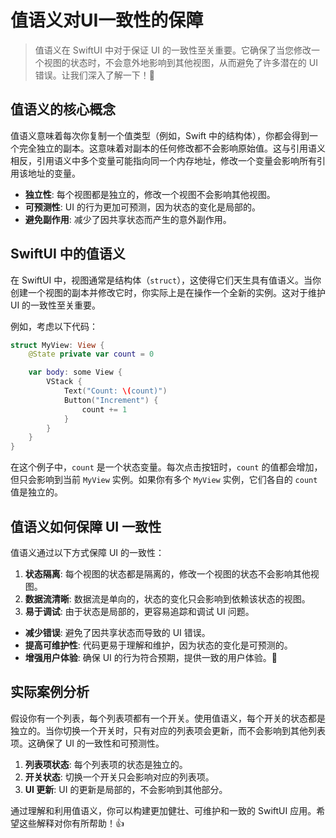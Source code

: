 ﻿# 值语义对UI一致性的保障

> 值语义在 SwiftUI 中对于保证 UI 的一致性至关重要。它确保了当您修改一个视图的状态时，不会意外地影响到其他视图，从而避免了许多潜在的 UI 错误。让我们深入了解一下！🚀

## 值语义的核心概念

值语义意味着每次你复制一个值类型（例如，Swift 中的结构体），你都会得到一个完全独立的副本。这意味着对副本的任何修改都不会影响原始值。这与引用语义相反，引用语义中多个变量可能指向同一个内存地址，修改一个变量会影响所有引用该地址的变量。

*   **独立性**: 每个视图都是独立的，修改一个视图不会影响其他视图。
*   **可预测性**: UI 的行为更加可预测，因为状态的变化是局部的。
*   **避免副作用**: 减少了因共享状态而产生的意外副作用。

## SwiftUI 中的值语义

在 SwiftUI 中，视图通常是结构体（`struct`），这使得它们天生具有值语义。当你创建一个视图的副本并修改它时，你实际上是在操作一个全新的实例。这对于维护 UI 的一致性至关重要。

例如，考虑以下代码：

```swift
struct MyView: View {
    @State private var count = 0

    var body: some View {
        VStack {
            Text("Count: \(count)")
            Button("Increment") {
                count += 1
            }
        }
    }
}
```

在这个例子中，`count` 是一个状态变量。每次点击按钮时，`count` 的值都会增加，但只会影响到当前 `MyView` 实例。如果你有多个 `MyView` 实例，它们各自的 `count` 值是独立的。

## 值语义如何保障 UI 一致性

值语义通过以下方式保障 UI 的一致性：

1.  **状态隔离**: 每个视图的状态都是隔离的，修改一个视图的状态不会影响其他视图。
2.  **数据流清晰**: 数据流是单向的，状态的变化只会影响到依赖该状态的视图。
3.  **易于调试**: 由于状态是局部的，更容易追踪和调试 UI 问题。

*   **减少错误**: 避免了因共享状态而导致的 UI 错误。
*   **提高可维护性**: 代码更易于理解和维护，因为状态的变化是可预测的。
*   **增强用户体验**: 确保 UI 的行为符合预期，提供一致的用户体验。🎉

## 实际案例分析

假设你有一个列表，每个列表项都有一个开关。使用值语义，每个开关的状态都是独立的。当你切换一个开关时，只有对应的列表项会更新，而不会影响到其他列表项。这确保了 UI 的一致性和可预测性。

1.  **列表项状态**: 每个列表项的状态是独立的。
2.  **开关状态**: 切换一个开关只会影响对应的列表项。
3.  **UI 更新**: UI 的更新是局部的，不会影响到其他部分。

通过理解和利用值语义，你可以构建更加健壮、可维护和一致的 SwiftUI 应用。希望这些解释对你有所帮助！👍


